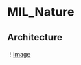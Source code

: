 # MIL_Nature

## Architecture
！[image](https://github.com/striver6/MIL_Nature/blob/master/%E5%9B%BE%E7%89%871.png)
